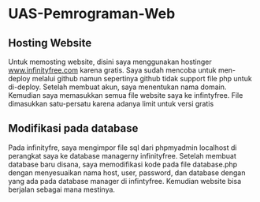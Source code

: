 # UAS-Pemrograman-Web

## Hosting Website
Untuk memosting website, disini saya menggunakan hostinger www.infinityfree.com karena gratis. Saya sudah mencoba untuk men-deploy melalui github namun sepertinya github tidak support file php untuk di-deploy. Setelah membuat akun, saya menentukan nama domain. Kemudian saya memasukkan semua file website saya ke infintyfree. File dimasukkan satu-persatu karena adanya limit untuk versi gratis

## Modifikasi pada database
Pada infinityfre, saya mengimpor file sql dari phpmyadmin localhost di perangkat saya ke database managerny infinityfree. Setelah membuat database baru disana, saya memodifikasi kode pada file database.php dengan menyesuaikan nama host, user, password, dan database dengan yang ada pada database manager di infintyfree. Kemudian website bisa berjalan sebagai mana mestinya.
